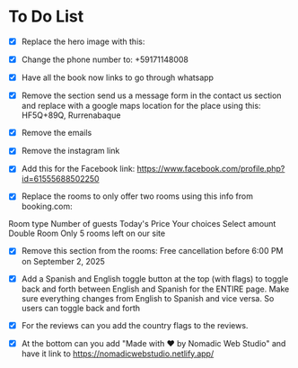 # To Do List

- [x] Replace the hero image with this:
- [x] Change the phone number to: +59171148008
- [x] Have all the book now links to go through whatsapp
- [x] Remove the section send us a message form in the contact us section and replace with a google maps location for the place using this: HF5Q+89Q, Rurrenabaque
- [x] Remove the emails
- [x] Remove the instagram link
- [x] Add this for the Facebook link: https://www.facebook.com/profile.php?id=61555688502250


- [x] Replace the rooms to only offer two rooms using this info from booking.com: 

Room type	Number of guests	Today's Price	Your choices	Select amount
Double Room
 Only 5 rooms left on our site


- [x] Remove this section from the rooms: Free cancellation before 6:00 PM on September 2, 2025

- [x] Add a Spanish and English toggle button at the top (with flags) to toggle back and forth between English and Spanish for the ENTIRE page. Make sure everything changes from English to Spanish and vice versa. So users can toggle back and forth 

- [x] For the reviews can you add the country flags to the reviews.

- [x] At the bottom can you add "Made with ❤️ by Nomadic Web Studio" and have it link to https://nomadicwebstudio.netlify.app/